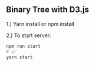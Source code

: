 ## Binary Tree with D3.js

1.) Yarn install or npm install

2.) To start server:

```bash
npm run start
# or
yarn start
```
